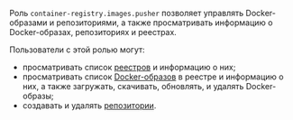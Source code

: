 Роль `container-registry.images.pusher` позволяет управлять Docker-образами и репозиториями, а также просматривать информацию о Docker-образах, репозиториях и реестрах.

Пользователи с этой ролью могут:
* просматривать список [реестров](../../../container-registry/concepts/registry.md) и информацию о них;
* просматривать список [Docker-образов](../../../container-registry/concepts/docker-image.md) в реестре и информацию о них, а также загружать, скачивать, обновлять, и удалять Docker-образы;
* создавать и удалять [репозитории](../../../container-registry/concepts/repository.md).
